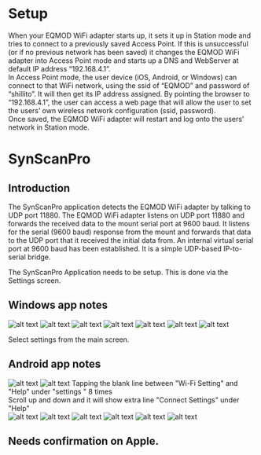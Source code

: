 # Setup

When your EQMOD WiFi adapter starts up, it sets it up in Station mode and tries to connect to a previously saved Access Point. If this is unsuccessful (or if no previous network has been saved) it changes the EQMOD WiFi adapter into Access Point mode and starts up a DNS and WebServer at default IP address “192.168.4.1”.  
In Access Point mode, the user device (iOS, Android, or Windows) can connect to that WiFi network, using the ssid of “EQMOD” and password of “shillito”. It will then get its IP address assigned. By pointing the browser to “192.168.4.1”, the user can access a web page that will allow the user to set the users’ own wireless network configuration (ssid, password).  
Once saved, the EQMOD WiFi adapter will restart and log onto the users’ network in Station mode.  

# SynScanPro

## Introduction 

The SynScanPro application detects the EQMOD WiFi adapter by talking to UDP port 11880. The EQMOD WiFi adapter listens on UDP port 11880 and forwards the received data to the mount serial port at 9600 baud. It listens for the serial (9600 baud) response from the mount and forwards that data to the UDP port that it received the initial data from. An internal virtual serial port at 9600 baud has been established. It is a simple UDP-based IP-to-serial bridge.

The SynScanPro Application needs to be setup. This is done via the Settings screen.
## Windows app notes
![alt text](github.com/ozarchie/EQMOD-WiFi/tree/images/EQMODWiFiWin-1.png "StartUp")
![alt text](github.com/ozarchie/EQMOD-WiFi/tree/images/EQMODWiFiWin-2.png "Connect Settings")
![alt text](github.com/ozarchie/EQMOD-WiFi/tree/images/EQMODWiFiWin-3.png "UDP Screen")
![alt text](github.com/ozarchie/EQMOD-WiFi/tree/images/EQMODWiFiWin-4.png "Connect")
![alt text](github.com/ozarchie/EQMOD-WiFi/tree/images/EQMODWiFiWin-5.png "Connecting")
![alt text](github.com/ozarchie/EQMOD-WiFi/tree/images/EQMODWiFiWin-6.png "Connected")
![alt text](github.com/ozarchie/EQMOD-WiFi/tree/images/EQMODWiFiWin-7.png "Error Screen")

Select settings from the main screen.

## Android app notes
![alt text](github.com/ozarchie/EQMOD-WiFi/tree/images/EQMODWiFiAndroid-1.png "StartUp")
![alt text](github.com/ozarchie/EQMOD-WiFi/tree/images/EQMODWiFiAndroid-2.png "Settings")
Tapping the blank line between "Wi-Fi Setting" and "Help" under "settings " 8 times  
Scroll up and down and it will show extra line "Connect Settings" under "Help"  
![alt text](github.com/ozarchie/EQMOD-WiFi/tree/images/EQMODWiFiAndroid-3.png "Reveal Settings")
![alt text](github.com/ozarchie/EQMOD-WiFi/tree/images/EQMODWiFiAndroid-4.png "UDP Screen")
![alt text](github.com/ozarchie/EQMOD-WiFi/tree/images/EQMODWiFiAndroid-5.png "Connect")
![alt text](github.com/ozarchie/EQMOD-WiFi/tree/images/EQMODWiFiAndroid-6.png "Connecting")
![alt text](github.com/ozarchie/EQMOD-WiFi/tree/images/EQMODWiFiAndroid-7.png "Connected Warning")
![alt text](github.com/ozarchie/EQMOD-WiFi/tree/images/EQMODWiFiAndroid-8.png "Connected")



## Needs confirmation on Apple.
